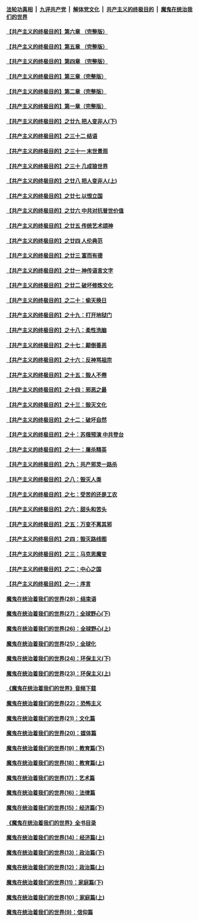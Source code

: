 ####  [法轮功真相](../../../../basic/blob/master/README.md?t=06080001) &nbsp;|&nbsp; [九评共产党](../../../../9ping.md/blob/master/README.md?t=06080001) &nbsp;|&nbsp; [解体党文化](../../../../jtdwh.md/blob/master/README.md?t=06080001)  &nbsp;|&nbsp; [共产主义的终极目的](../../../../gczydzjmd.md/blob/master/README.md?t=06080001) &nbsp;|&nbsp; [魔鬼在统治我们的世界](../../../../mgztzwmdsj.md/blob/master/README.md?t=06080001) 

#### [【共产主义的终极目的】第六章 （完整版）](../pages/nsc422/n11428913.md?t=06080001) 

#### [【共产主义的终极目的】第五章 （完整版）](../pages/nsc422/n11428912.md?t=06080001) 

#### [【共产主义的终极目的】第四章 （完整版）](../pages/nsc422/n11428907.md?t=06080001) 

#### [【共产主义的终极目的】第三章（完整版）](../pages/nsc422/n11428848.md?t=06080001) 

#### [【共产主义的终极目的】第二章（完整版）](../pages/nsc422/n11428831.md?t=06080001) 

#### [【共产主义的终极目的】第一章（完整版）](../pages/nsc422/n11417651.md?t=06080001) 

#### [【共产主义的终极目的】之廿九 把人变非人(下)](../pages/nsc422/n11344140.md?t=06080001) 

#### [【共产主义的终极目的】之三十二 结语](../pages/nsc422/n11360535.md?t=06080001) 

#### [【共产主义的终极目的】之三十一 末世景观](../pages/nsc422/n11351129.md?t=06080001) 

#### [【共产主义的终极目的】之三十 几成狼世界](../pages/nsc422/n11348280.md?t=06080001) 

#### [【共产主义的终极目的】之廿八 把人变非人(上)](../pages/nsc422/n11340492.md?t=06080001) 

#### [【共产主义的终极目的】之廿七 以恨立国](../pages/nsc422/n11336944.md?t=06080001) 

#### [【共产主义的终极目的】之廿六 中共对抗普世价值](../pages/nsc422/n11324785.md?t=06080001) 

#### [【共产主义的终极目的】之廿五 传统艺术颂神](../pages/nsc422/n11296396.md?t=06080001) 

#### [【共产主义的终极目的】之廿四 人伦典范](../pages/nsc422/n11296397.md?t=06080001) 

#### [【共产主义的终极目的】之廿三 富而有德](../pages/nsc422/n11283598.md?t=06080001) 

#### [【共产主义的终极目的】之廿一 神传语言文字](../pages/nsc422/n11263265.md?t=06080001) 

#### [【共产主义的终极目的】之廿二 破坏修炼文化](../pages/nsc422/n11245728.md?t=06080001) 

#### [【共产主义的终极目的】之二十：偷天换日](../pages/nsc422/n11238846.md?t=06080001) 

#### [【共产主义的终极目的】之十九：打开地狱门](../pages/nsc422/n11206376.md?t=06080001) 

#### [【共产主义的终极目的】之十八：柔性洗脑](../pages/nsc422/n11199994.md?t=06080001) 

#### [【共产主义的终极目的】之十七：颠倒善恶](../pages/nsc422/n11179782.md?t=06080001) 

#### [【共产主义的终极目的】之十六：反神骂祖宗](../pages/nsc422/n11166798.md?t=06080001) 

#### [【共产主义的终极目的】之十五：毁人不倦](../pages/nsc422/n11166792.md?t=06080001) 

#### [【共产主义的终极目的】之十四：邪恶之最](../pages/nsc422/n11150249.md?t=06080001) 

#### [【共产主义的终极目的】之十三：毁灭文化](../pages/nsc422/n11135227.md?t=06080001) 

#### [【共产主义的终极目的】之十二：破坏自然](../pages/nsc422/n11135214.md?t=06080001) 

#### [【共产主义的终极目的】之十：苏俄预演 中共登台](../pages/nsc422/n11118424.md?t=06080001) 

#### [【共产主义的终极目的】之十一：屠杀精英](../pages/nsc422/n11118442.md?t=06080001) 

#### [【共产主义的终极目的】之九：共产邪灵一路杀](../pages/nsc422/n11114139.md?t=06080001) 

#### [【共产主义的终极目的】之八：毁灭人类](../pages/nsc422/n11108503.md?t=06080001) 

#### [【共产主义的终极目的】之七：受苦的还是工农](../pages/nsc422/n11101809.md?t=06080001) 

#### [【共产主义的终极目的】之六：甜头和苦头](../pages/nsc422/n11096971.md?t=06080001) 

#### [【共产主义的终极目的】之五：万变不离其邪](../pages/nsc422/n11091285.md?t=06080001) 

#### [【共产主义的终极目的】之四：毁灭路线图](../pages/nsc422/n11086284.md?t=06080001) 

#### [【共产主义的终极目的】之三：马克思魔变](../pages/nsc422/n11061941.md?t=06080001) 

#### [【共产主义的终极目的】之二：中心之国](../pages/nsc422/n11047728.md?t=06080001) 

#### [【共产主义的终极目的】之一：序言](../pages/nsc422/n11086077.md?t=06080001) 

#### [魔鬼在统治着我们的世界(28)：结束语](../pages/nsc422/n10936246.md?t=06080001) 

#### [魔鬼在统治着我们的世界(27)：全球野心(下)](../pages/nsc422/n10928319.md?t=06080001) 

#### [魔鬼在统治着我们的世界(26)：全球野心(上)](../pages/nsc422/n10900318.md?t=06080001) 

#### [魔鬼在统治着我们的世界(25)：全球化](../pages/nsc422/n10788205.md?t=06080001) 

#### [魔鬼在统治着我们的世界(24)：环保主义(下)](../pages/nsc422/n10695307.md?t=06080001) 

#### [魔鬼在统治着我们的世界(23)：环保主义(上)](../pages/nsc422/n10688613.md?t=06080001) 

#### [《魔鬼在统治着我们的世界》音频下载](../pages/nsc422/n10635553.md?t=06080001) 

#### [魔鬼在统治着我们的世界(22)：恐怖主义](../pages/nsc422/n10614727.md?t=06080001) 

#### [魔鬼在统治着我们的世界(21)：文化篇](../pages/nsc422/n10597706.md?t=06080001) 

#### [魔鬼在统治着我们的世界(20)：媒体篇](../pages/nsc422/n10586579.md?t=06080001) 

#### [魔鬼在统治着我们的世界(19)：教育篇(下)](../pages/nsc422/n10564808.md?t=06080001) 

#### [魔鬼在统治着我们的世界(18)：教育篇(上)](../pages/nsc422/n10526970.md?t=06080001) 

#### [魔鬼在统治着我们的世界(17)：艺术篇](../pages/nsc422/n10499093.md?t=06080001) 

#### [魔鬼在统治着我们的世界(16)：法律篇](../pages/nsc422/n10485969.md?t=06080001) 

#### [魔鬼在统治着我们的世界(15)：经济篇(下)](../pages/nsc422/n10469975.md?t=06080001) 

#### [《魔鬼在统治着我们的世界》全书目录](../pages/nsc422/n10464261.md?t=06080001) 

#### [魔鬼在统治着我们的世界(14)：经济篇(上)](../pages/nsc422/n10457370.md?t=06080001) 

#### [魔鬼在统治着我们的世界(13)：政治篇(下)](../pages/nsc422/n10448270.md?t=06080001) 

#### [魔鬼在统治着我们的世界(12)：政治篇(上)](../pages/nsc422/n10444576.md?t=06080001) 

#### [魔鬼在统治着我们的世界(11)：家庭篇(下)](../pages/nsc422/n10440961.md?t=06080001) 

#### [魔鬼在统治着我们的世界(10)：家庭篇(上)](../pages/nsc422/n10435448.md?t=06080001) 

#### [魔鬼在统治着我们的世界(9)：信仰篇](../pages/nsc422/n10432159.md?t=06080001) 

